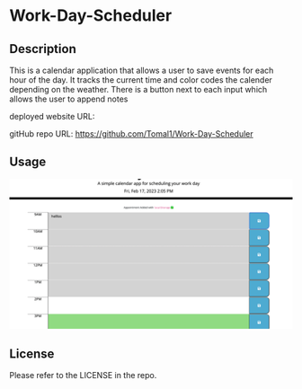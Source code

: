 # Work-Day-Scheduler

## Description

This is a calendar application that allows a user to save events for each hour of the day.
It tracks the current time and color codes the calender depending on the weather.
There is a button next to each input which allows the user to append notes

deployed website URL: 

gitHub repo URL: https://github.com/Tomal1/Work-Day-Scheduler

## Usage

![alt text](assets/Screenshot.png)


## License
Please refer to the LICENSE in the repo.
